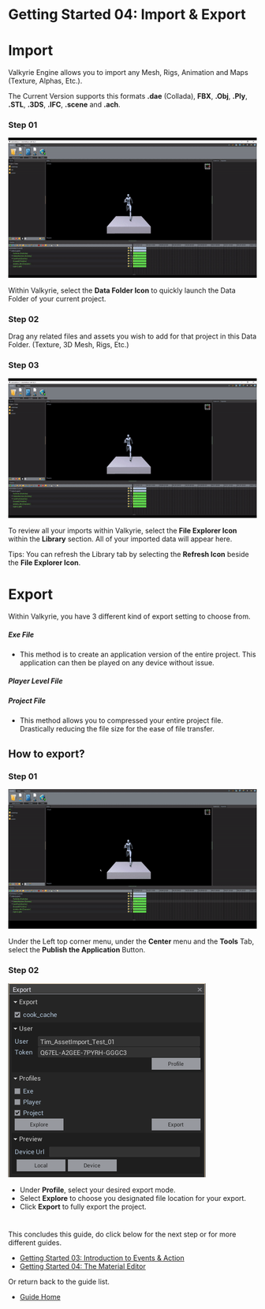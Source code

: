 # Getting Started 04: Import & Export

# Import
Valkyrie Engine allows you to import any Mesh, Rigs, Animation and Maps (Texture, Alphas, Etc.). 

The Current Version supports this formats
**.dae** (Collada), **FBX**, **.Obj**, **.Ply**, **.STL**, **.3DS**, **.IFC**, **.scene** and **.ach**.


### Step 01
![Data_File_Gif_01](uploads/08baeb8ed8f0b20b8518130797d1f676/Data_File_Gif_01.gif)

Within Valkyrie, select the **Data Folder Icon** to quickly launch the Data Folder of your current project. 

### Step 02 
Drag any related files and assets you wish to add for that project in this Data Folder. (Texture, 3D Mesh, Rigs, Etc.) 

### Step 03
![Data_File_VLK_Gif_01](uploads/cba3740b9be3fda82b84374f7a8341e6/Data_File_VLK_Gif_01.gif)

To review all your imports within Valkyrie, select the **File Explorer Icon** within the **Library** section. All of your imported data will appear here.

Tips: You can refresh the Library tab by selecting the **Refresh Icon** beside the **File Explorer Icon**.  

# Export
Within Valkyrie, you have 3 different kind of export setting to choose from.

##### Exe File 
* This method is to create an application version of the entire project. This application can then be played on any device without issue. 

##### Player Level File


##### Project File 
* This method allows you to compressed your entire project file. Drastically reducing the file size for the ease of file transfer.  

## How to export?
### Step 01

![Export_Gif_01](uploads/d8c53c79f732a89e5f8cce9dcec3d00b/Export_Gif_01.gif)


Under the Left top corner menu, under the **Center** menu and the **Tools** Tab, select the **Publish the Application** Button. 

### Step 02
![Export_Menu](uploads/3b18af499c6f57e1cfb3260b2129062d/Export_Menu.PNG)

* Under **Profile**, select your desired export mode. 
* Select **Explore** to choose you designated file location for your export.
* Click **Export** to fully export the project. 

#

This concludes this guide, do click below for the next step or for more different guides. 
- [Getting Started 03: Introduction to Events & Action](VlkGuides/getting-started-03-intro-events-n-actions)
- [Getting Started 04: The Material Editor](VlkGuides/Material-Editor)

Or return back to the guide list.
- [Guide Home](https://gitlab.talansoft.com/Pub/Wiki/wikis/home)

